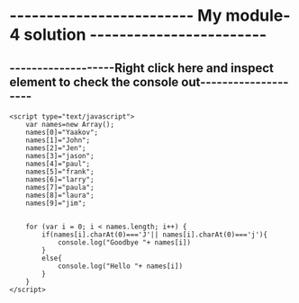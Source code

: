 <!DOCTYPE html>
<html>
<head>
	<title></title>
</head>
<body>
	<h1>------------------------- My module-4 solution ------------------------</h1>
  <h2>-------------------Right click here and inspect element to check the console out--------------------</h2>


	<script type="text/javascript">
		var names=new Array();
		names[0]="Yaakov";
		names[1]="John";
		names[2]="Jen";
		names[3]="jason";
		names[4]="paul";
		names[5]="frank";
		names[6]="larry";
		names[7]="paula";
		names[8]="laura";
		names[9]="jim";


		for (var i = 0; i < names.length; i++) {
			if(names[i].charAt(0)==='J'|| names[i].charAt(0)==='j'){
		        console.log("Goodbye "+ names[i])
			}
			else{
				console.log("Hello "+ names[i])
			}
		}
	</script>

</body>
</html>

